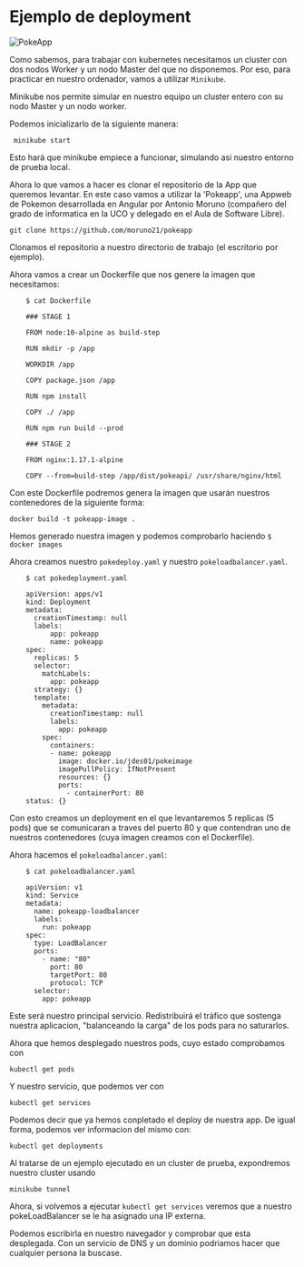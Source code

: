 # Ejemplo de deployment

![PokeApp](https://pokeapp-git-master-moruno21.vercel.app/assets/developedBy.png)

Como sabemos, para trabajar con kubernetes necesitamos un cluster con dos nodos Worker y un nodo Master del que no disponemos.
Por eso, para practicar en nuestro ordenador, vamos a utilizar `Minikube`.

Minikube nos permite simular en nuestro equipo un cluster entero con su nodo Master y un nodo worker.

Podemos inicializarlo de la siguiente manera:

     minikube start

Esto hará que minikube empiece a funcionar, simulando asi nuestro entorno de prueba local.

Ahora lo que vamos a hacer es clonar el repositorio de la App que queremos levantar.
En este caso vamos a utilizar la 'Pokeapp', una Appweb de Pokemon desarrollada en Angular por Antonio Moruno (compañero del grado de informatica en la UCO y delegado en el Aula de Software Libre).

    git clone https://github.com/moruno21/pokeapp 

Clonamos el repositorio a nuestro directorio de trabajo (el escritorio por ejemplo).

Ahora vamos a crear un Dockerfile que nos genere la imagen que necesitamos:

```
    $ cat Dockerfile

    ### STAGE 1

    FROM node:10-alpine as build-step

    RUN mkdir -p /app

    WORKDIR /app

    COPY package.json /app

    RUN npm install

    COPY ./ /app

    RUN npm run build --prod

    ### STAGE 2

    FROM nginx:1.17.1-alpine

    COPY --from=build-step /app/dist/pokeapi/ /usr/share/nginx/html
```

Con este Dockerfile podremos genera la imagen que usarán nuestros contenedores de la siguiente forma:

    docker build -t pokeapp-image .

Hemos generado nuestra imagen y podemos comprobarlo haciendo `$ docker images`

Ahora creamos nuestro `pokedeploy.yaml` y nuestro `pokeloadbalancer.yaml`.

```
    $ cat pokedeployment.yaml

    apiVersion: apps/v1
    kind: Deployment
    metadata:
      creationTimestamp: null
      labels:
          app: pokeapp
          name: pokeapp
    spec:
      replicas: 5
      selector:
        matchLabels:
          app: pokeapp
      strategy: {}
      template:
        metadata:
          creationTimestamp: null
          labels:
            app: pokeapp
        spec:
          containers:
          - name: pokeapp
            image: docker.io/jdes01/pokeimage
            imagePullPolicy: IfNotPresent
            resources: {}
            ports:
              - containerPort: 80
    status: {}
```

Con esto creamos un deployment en el que levantaremos 5 replicas (5 pods) que se comunicaran a traves del puerto 80 y que contendran uno de nuestros contenedores (cuya imagen creamos con el Dockerfile).

Ahora hacemos el `pokeloadbalancer.yaml`:

```
    $ cat pokeloadbalancer.yaml

    apiVersion: v1
    kind: Service
    metadata:
      name: pokeapp-loadbalancer
      labels:
        run: pokeapp
    spec:
      type: LoadBalancer
      ports:
        - name: "80"
          port: 80
          targetPort: 80
          protocol: TCP
      selector:
        app: pokeapp
```

Este será nuestro principal servicio. Redistribuirá el tráfico que sostenga nuestra aplicacion, "balanceando la carga" de los pods para no saturarlos.

Ahora que hemos desplegado nuestros pods, cuyo estado comprobamos con 

    kubectl get pods 

Y nuestro servicio, que podemos ver con 

    kubectl get services

Podemos decir que ya hemos conpletado el deploy de nuestra app. De igual forma, podemos ver informacion del mismo con:

    kubectl get deployments

Al tratarse de un ejemplo ejecutado en un cluster de prueba, expondremos nuestro cluster usando 

    minikube tunnel

Ahora, si volvemos a ejecutar `kubectl get services` veremos que a nuestro pokeLoadBalancer se le ha asignado una IP externa.

Podemos escribirla en nuestro navegador y comprobar que esta desplegada.
Con un servicio de DNS y un dominio podriamos hacer que cualquier persona la buscase.
